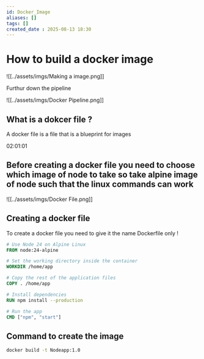```yaml
---
id: Docker_Image
aliases: []
tags: []
created_date : 2025-08-13 18:30
---
```


# How to build a docker image 

![[../assets/imgs/Making a image.png]]

Furthur down the pipeline 

![[../assets/imgs/Docker Pipeline.png]]
## What is a dokcer file ? 

A docker file is a file that is a blueprint for images 

02:01:01


## Before creating a docker file you need to choose which image of node to take so take alpine image of node such that the linux commands can work 

![[../assets/imgs/Docker File.png]]

## Creating a docker file 

To create a docker file you need to give it the name Dockerfile only !

```Dockerfile
# Use Node 24 on Alpine Linux
FROM node:24-alpine

# Set the working directory inside the container
WORKDIR /home/app

# Copy the rest of the application files
COPY . /home/app

# Install dependencies
RUN npm install --production

# Run the app
CMD ["npm", "start"]
```
## Command to create the image 

```bash
docker build -t Nodeapp:1.0
```
